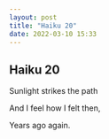 ```yaml
---
layout: post
title: "Haiku 20"
date: 2022-03-10 15:33
---
```

Haiku 20
-
Sunlight strikes the path

And I feel how I felt then,

Years ago again.
